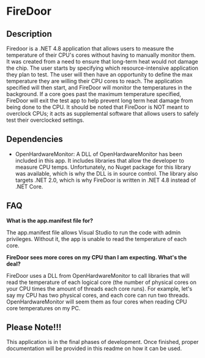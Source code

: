 # FireDoor
## Description
Firedoor is a .NET 4.8 application that allows users to measure the temperature of their CPU's cores without having to manually monitor them.
It was created from a need to ensure that long-term heat would not damage the chip.  The user starts by specifying which resource-intensive application they plan to test.  The user will then have an opportunity to define the max temperature they are willing their CPU cores to reach.  The application specified will then start, and FireDoor will monitor the temperatures in the background.  If a core goes past the maximum temperature specified, FireDoor will exit the test app to help prevent long term heat damage from being done to the CPU.  It should be noted that FireDoor is NOT meant to overclock CPUs; it acts as supplemental software that allows users to safely test their overclocked settings.  
 
## Dependencies
- OpenHardwareMonitor: A DLL of OpenHardwareMonitor has been included in this app.  It includes libraries that allow the developer to 
measure CPU temps.  Unfortunately, no Nuget package for this library was available, which is why the DLL is in source control.  The library
also targets .NET 2.0, which is why FireDoor is written in .NET 4.8 instead of .NET Core.
 
## FAQ
<strong>What is the app.manifest file for?</strong>
 
The app.manifest file allows Visual Studio to run the code with admin privileges.  Without it, the app is unable to read the temperature of each core.
 
<strong>FireDoor sees more cores on my CPU than I am expecting.  What's the deal?</strong>
 
FireDoor uses a DLL from OpenHardwareMonitor to call libraries that will read the temperature of each logical core (the number of physical cores on your CPU times the amount of threads each core runs).  For example, let's say my CPU has two physical cores, and each core can run two threads.  OpenHardwareMonitor will seem them as four cores when reading CPU core temperatures on my PC.  
 
## Please Note!!!
This application is in the final phases of development.  Once finished, proper documentation will be provided in this readme on how it can 
be used. 
